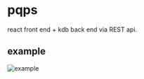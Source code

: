 # pqps

react front end + kdb back end via REST api.

## example

![example]('./example/example.gif')
